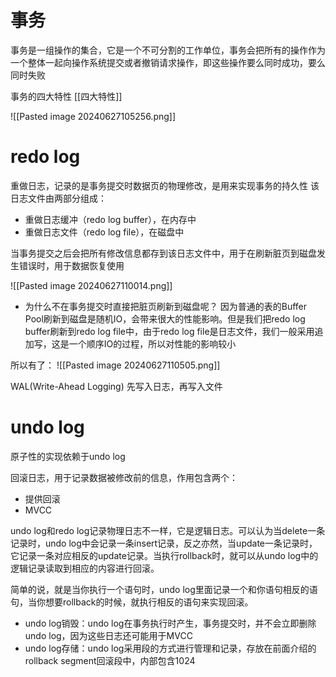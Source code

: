 # 事务
事务是一组操作的集合，它是一个不可分割的工作单位，事务会把所有的操作作为一个整体一起向操作系统提交或者撤销请求操作，即这些操作要么同时成功，要么同时失败

事务的四大特性
[[四大特性]]

![[Pasted image 20240627105256.png]]

# redo log
重做日志，记录的是事务提交时数据页的物理修改，是用来实现事务的持久性
该日志文件由两部分组成：
* 重做日志缓冲（redo log buffer），在内存中
* 重做日志文件（redo log file），在磁盘中

当事务提交之后会把所有修改信息都存到该日志文件中，用于在刷新脏页到磁盘发生错误时，用于数据恢复使用

![[Pasted image 20240627110014.png]]

* 为什么不在事务提交时直接把脏页刷新到磁盘呢？
因为普通的表的Buffer Pool刷新到磁盘是随机IO，会带来很大的性能影响。但是我们把redo log buffer刷新到redo log file中，由于redo log file是日志文件，我们一般采用追加写，这是一个顺序IO的过程，所以对性能的影响较小

所以有了：
![[Pasted image 20240627110505.png]]

WAL(Write-Ahead Logging)
先写入日志，再写入文件

# undo log
原子性的实现依赖于undo log

回滚日志，用于记录数据被修改前的信息，作用包含两个：
* 提供回滚
* MVCC

undo log和redo log记录物理日志不一样，它是逻辑日志。可以认为当delete一条记录时，undo log中会记录一条insert记录，反之亦然，当update一条记录时，它记录一条对应相反的update记录。当执行rollback时，就可以从undo log中的逻辑记录读取到相应的内容进行回滚。

简单的说，就是当你执行一个语句时，undo log里面记录一个和你语句相反的语句，当你想要rollback的时候，就执行相反的语句来实现回滚。

* undo log销毁：undo log在事务执行时产生，事务提交时，并不会立即删除undo log，因为这些日志还可能用于MVCC
* undo log存储：undo log采用段的方式进行管理和记录，存放在前面介绍的rollback segment回滚段中，内部包含1024